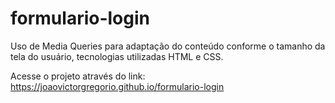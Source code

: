 # formulario-login
 Uso de Media Queries para adaptação do conteúdo conforme o tamanho da tela do usuário, tecnologias utilizadas HTML e CSS.

Acesse o projeto através do link: https://joaovictorgregorio.github.io/formulario-login
